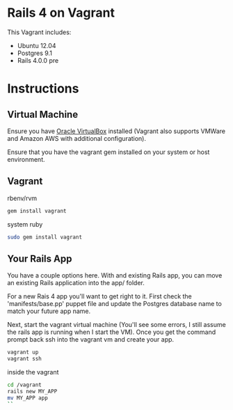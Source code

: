 Rails 4 on Vagrant
==========

This Vagrant includes:

* Ubuntu 12.04
* Postgres 9.1
* Rails 4.0.0 pre


Instructions
==========

Virtual Machine
----------
Ensure you have [Oracle
VirtualBox](http://www.oracle.com/technetwork/server-storage/virtualbox/downloads/index.html) installed (Vagrant also supports
VMWare and Amazon AWS with additional configuration).  

Ensure that you have the vagrant gem installed on your system or host
environment.

Vagrant
----------
rbenv/rvm
```bash
gem install vagrant
```

system ruby
```bash
sudo gem install vagrant
```

Your Rails App
----------

You have a couple options here.  With and existing Rails app, you can move an existing Rails
application into the app/ folder. 

For a new Rais 4 app you'll want to get right to it.  First check the
'manifests/base.pp' puppet file and update the Postgres database name to
match your future app name.

Next, start the vagrant virtual machine (You'll see some errors, I still
assume the rails app is running when I start the VM).  Once you get the
command prompt back ssh into the vagrant vm and create your app.

```bash
vagrant up
vagrant ssh
```

inside the vagrant
```bash
cd /vagrant
rails new MY_APP
mv MY_APP app
``



